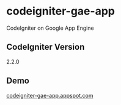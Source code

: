 codeigniter-gae-app
===================

CodeIgniter on Google App Engine


CodeIgniter Version
-------------------
2.2.0

Demo
----
[codeigniter-gae-app.appspot.com](http://codeigniter-gae-app.appspot.com/)

